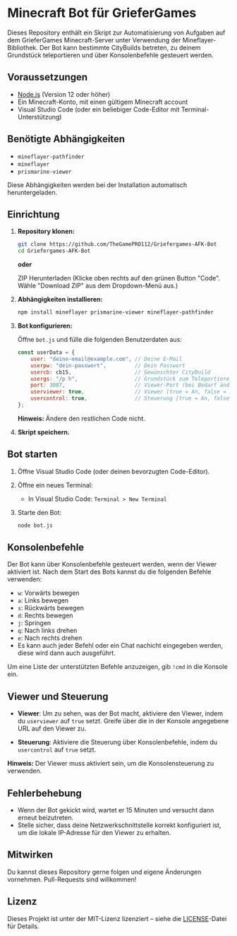 # Minecraft Bot für GrieferGames

Dieses Repository enthält ein Skript zur Automatisierung von Aufgaben auf dem GrieferGames Minecraft-Server unter Verwendung der Mineflayer-Bibliothek. Der Bot kann bestimmte CityBuilds betreten, zu deinem Grundstück teleportieren und über Konsolenbefehle gesteuert werden.

## Voraussetzungen

- [Node.js](https://nodejs.org/) (Version 12 oder höher)
- Ein Minecraft-Konto, mit einen gültigem Minecraft account
- Visual Studio Code (oder ein beliebiger Code-Editor mit Terminal-Unterstützung)

## Benötigte Abhängigkeiten

- `mineflayer-pathfinder`
- `mineflayer`
- `prismarine-viewer`

Diese Abhängigkeiten werden bei der Installation automatisch heruntergeladen.

## Einrichtung

1. **Repository klonen:**

    ```bash
    git clone https://github.com/TheGamePRO112/Griefergames-AFK-Bot
    cd Griefergames-AFK-Bot
    ```
   **oder**
   
    ZIP Herunterladen (Klicke oben rechts auf den grünen Button "Code". Wähle "Download ZIP" aus dem Dropdown-Menü aus.)
   

3. **Abhängigkeiten installieren:**

    ```bash
    npm install mineflayer prismarine-viewer mineflayer-pathfinder
    ```


4. **Bot konfigurieren:**

    Öffne `bot.js` und fülle die folgenden Benutzerdaten aus:

    ```javascript
    const userData = {
        user: "deine-email@example.com", // Deine E-Mail
        userpw: "dein-passwort",         // Dein Passwort
        usercb: cb15,                    // Gewünschter CityBuild
        usergs: "/p h",                  // Grundstück zum Teleportieren
        port: 3007,                      // Viewer-Port (bei Bedarf ändern)
        userviewer: true,                // Viewer [true = An, false = Aus]
        usercontrol: true,               // Steuerung [true = An, false = Aus]
    };
    ```

    **Hinweis:** Ändere den restlichen Code nicht.

5. **Skript speichern.**

## Bot starten

1. Öffne Visual Studio Code (oder deinen bevorzugten Code-Editor).

2. Öffne ein neues Terminal:

    - In Visual Studio Code: `Terminal > New Terminal`
  
3. Starte den Bot:

    ```bash
    node bot.js
    ```

## Konsolenbefehle

Der Bot kann über Konsolenbefehle gesteuert werden, wenn der Viewer aktiviert ist. Nach dem Start des Bots kannst du die folgenden Befehle verwenden:

- `w`: Vorwärts bewegen
- `a`: Links bewegen
- `s`: Rückwärts bewegen
- `d`: Rechts bewegen
- `j`: Springen
- `q`: Nach links drehen
- `e`: Nach rechts drehen
- Es kann auch jeder Befehl oder ein Chat nachicht eingegeben werden, diese wird dann auch ausgeführt.

Um eine Liste der unterstützten Befehle anzuzeigen, gib `!cmd` in die Konsole ein.

## Viewer und Steuerung

- **Viewer**: Um zu sehen, was der Bot macht, aktiviere den Viewer, indem du `userviewer` auf `true` setzt. Greife über die in der Konsole angegebene URL auf den Viewer zu.
  
- **Steuerung**: Aktiviere die Steuerung über Konsolenbefehle, indem du `usercontrol` auf `true` setzt.

**Hinweis:** Der Viewer muss aktiviert sein, um die Konsolensteuerung zu verwenden.

## Fehlerbehebung

- Wenn der Bot gekickt wird, wartet er 15 Minuten und versucht dann erneut beizutreten.
- Stelle sicher, dass deine Netzwerkschnittstelle korrekt konfiguriert ist, um die lokale IP-Adresse für den Viewer zu erhalten.

## Mitwirken

Du kannst dieses Repository gerne folgen und eigene Änderungen vornehmen. Pull-Requests sind willkommen!

## Lizenz

Dieses Projekt ist unter der MIT-Lizenz lizenziert – siehe die [LICENSE](LICENSE.txt)-Datei für Details.
